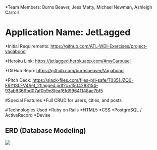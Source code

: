  *Team Members: Burns Beaver, Jess Matty, Michael Newman, Ashleigh Carroll

# Application Name: JetLagged
*Initial Requirements: https://github.com/ATL-WDI-Exercises/project-vagabond

*Heroku Link: https://jetlagged.herokuapp.com/#myCarousel

*GitHub Repo: https://github.com/burnsbeaver/Vagabond

*Pitch Deck: https://slack-files.com/files-pri-safe/T0351JZQ0-F6Y1SLFV4/jet_2flagged.pdf?c=1504283154-93ab6369bd07af0b9e8feaf6fd99641148ae7bf5

#Special Features
*Full CRUD for users, cities, and posts


#Technologies Used
*Ruby on Rails
*HTML5
*CSS
*PostgreSQL / ActiveRecord
*Devise


## ERD (Database Modeling)

![](public/ERDVagabond.jpg)

